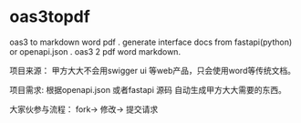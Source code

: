 # oas3topdf
oas3 to  markdown word pdf  . generate interface docs from fastapi(python) or openapi.json . oas3 2 pdf word markdown.

项目来源：
甲方大大不会用swigger ui 等web产品，只会使用word等传统文档。

项目需求:
根据openapi.json 或者fastapi 源码 自动生成甲方大大需要的东西。

大家伙参与流程：
fork-> 修改-> 提交请求
